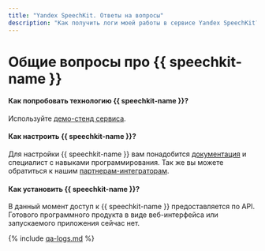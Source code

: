 ```yaml
---
title: "Yandex SpeechKit. Ответы на вопросы"
description: "Как получить логи моей работы в сервисе Yandex SpeechKit? Ответы на этот и другие вопросы в данной статье."
---
```


# Общие вопросы про {{ speechkit-name }}

#### Как попробовать технологию {{ speechkit-name }}?

Используйте [демо-стенд сервиса](https://cloud.yandex.ru/services/speechkit#demo).

#### Как настроить {{ speechkit-name }}?

Для настройки {{ speechkit-name }} вам понадобится [документация](../quickstart.md) и специалист с навыками программирования. Так же вы можете обратиться к нашим [партнерам-интеграторам](https://cloud.yandex.ru/partners/catalogue).

#### Как установить {{ speechkit-name }}?

В данный момент доступ к {{ speechkit-name }} предоставляется по API. Готового программного продукта в виде веб-интерфейса или запускаемого приложения сейчас нет.

{% include [qa-logs.md](../../_includes/qa-logs.md) %}